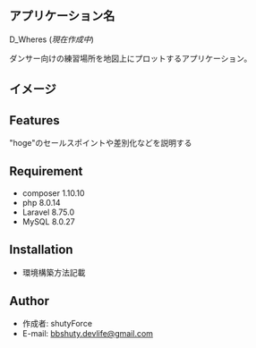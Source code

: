 ## アプリケーション名

D_Wheres (*現在作成中*)

ダンサー向けの練習場所を地図上にプロットするアプリケーション。

## イメージ

## Features

"hoge"のセールスポイントや差別化などを説明する

## Requirement

* composer 1.10.10
* php 8.0.14
* Laravel 8.75.0
* MySQL 8.0.27

## Installation

* 環境構築方法記載

## Author
* 作成者: shutyForce
* E-mail: bbshuty.devlife@gmail.com
